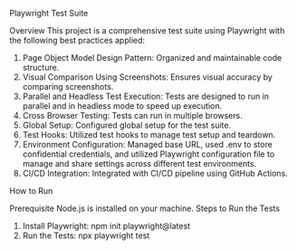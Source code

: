 Playwright Test Suite

Overview
This project is a comprehensive test suite using Playwright with the following best practices applied:

1. Page Object Model Design Pattern: Organized and maintainable code structure.
2. Visual Comparison Using Screenshots: Ensures visual accuracy by comparing screenshots.
3. Parallel and Headless Test Execution: Tests are designed to run in parallel and in headless mode to speed up execution.
4. Cross Browser Testing: Tests can run in multiple browsers.
5. Global Setup: Configured global setup for the test suite.
6. Test Hooks: Utilized test hooks to manage test setup and teardown.
7. Environment Configuration: Managed base URL, used .env to store confidential credentials, and utilized Playwright configuration file to manage and share settings across different test environments.
8. CI/CD Integration: Integrated with CI/CD pipeline using GitHub Actions.

How to Run

Prerequisite
Node.js is installed on your machine.
Steps to Run the Tests
1. Install Playwright: npm init playwright@latest
2. Run the Tests: npx playwright test <name-of-spec-file>
